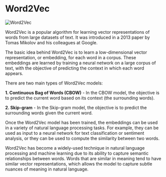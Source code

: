 # Word2Vec

![Word2Vec]("word2vec.webp")


Word2Vec is a popular algorithm for learning vector representations of words from large datasets of text. It was introduced in a 2013 paper by Tomas Mikolov and his colleagues at Google.

The basic idea behind Word2Vec is to learn a low-dimensional vector representation, or embedding, for each word in a corpus. These embeddings are learned by training a neural network on a large corpus of text, with the objective of predicting the context in which each word appears.

There are two main types of Word2Vec models: 

**1. Continuous Bag of Words (CBOW)** - In the CBOW model, the objective is to predict the current word based on its context (the surrounding words).

**2. Skip-gram** - In the Skip-gram model, the objective is to predict the surrounding words given the current word.

Once the Word2Vec model has been trained, the embeddings can be used in a variety of natural language processing tasks. For example, they can be used as input to a neural network for text classification or sentiment analysis, or they can be used to compute the similarity between two words.

Word2Vec has become a widely-used technique in natural language processing and machine learning due to its ability to capture semantic relationships between words. Words that are similar in meaning tend to have similar vector representations, which allows the model to capture subtle nuances of meaning in natural language.
